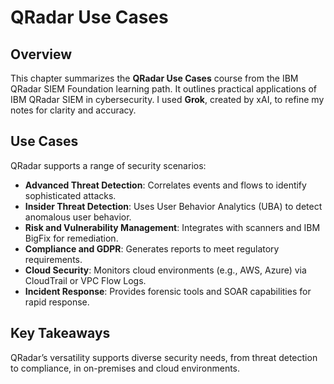 # QRadar Use Cases

## Overview
This chapter summarizes the **QRadar Use Cases** course from the IBM QRadar SIEM Foundation learning path. It outlines practical applications of IBM QRadar SIEM in cybersecurity. I used **Grok**, created by xAI, to refine my notes for clarity and accuracy.

## Use Cases
QRadar supports a range of security scenarios:
- **Advanced Threat Detection**: Correlates events and flows to identify sophisticated attacks.
- **Insider Threat Detection**: Uses User Behavior Analytics (UBA) to detect anomalous user behavior.
- **Risk and Vulnerability Management**: Integrates with scanners and IBM BigFix for remediation.
- **Compliance and GDPR**: Generates reports to meet regulatory requirements.
- **Cloud Security**: Monitors cloud environments (e.g., AWS, Azure) via CloudTrail or VPC Flow Logs.
- **Incident Response**: Provides forensic tools and SOAR capabilities for rapid response.

## Key Takeaways
QRadar’s versatility supports diverse security needs, from threat detection to compliance, in on-premises and cloud environments.
